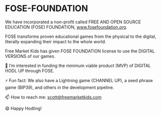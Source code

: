 # FOSE-FOUNDATION
We have incorporated a non-profit called FREE AND OPEN SOURCE EDUCATION (FOSE) FOUNDATION, www.fosefoundation.org.

FOSE transforms proven educational games from the physical to the digital, literally expanding their impact to the whole world.

Free Market Kids has given FOSE FOUNDATION license to use the DIGITAL VERSIONS of our games.

👀 I’m interested in funding the minimum viable product (MVP) of DIGITAL HODL UP through FOSE.

⚡ Fun fact: We also have a Lightning game (CHANNEL UP), a seed phrase game (BIP39), and others in the development pipeline.

📫 How to reach me: scott@freemarketkids.com

😄 Happy Hodling!
